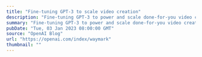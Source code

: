```yaml
---
title: "Fine-tuning GPT-3 to scale video creation"
description: "Fine-tuning GPT-3 to power and scale done-for-you video creation."
summary: "Fine-tuning GPT-3 to power and scale done-for-you video creation."
pubDate: "Tue, 03 Jan 2023 08:00:00 GMT"
source: "OpenAI Blog"
url: "https://openai.com/index/waymark"
thumbnail: ""
---
```


